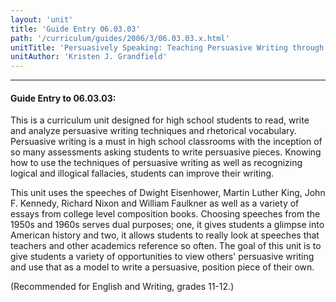 ```yaml
---
layout: 'unit'
title: 'Guide Entry 06.03.03'
path: '/curriculum/guides/2006/3/06.03.03.x.html'
unitTitle: 'Persuasively Speaking: Teaching Persuasive Writing through Great American Speeches'
unitAuthor: 'Kristen J. Grandfield'
---
```


<body>
<hr/>
 <h4>
  Guide Entry to 06.03.03:
 </h4>
 <p>
  This is a curriculum unit designed for high school students to read, write and analyze persuasive writing techniques and rhetorical vocabulary. Persuasive writing is a must in high school classrooms with the inception of so many assessments asking students to write persuasive pieces. Knowing how to use the techniques of persuasive writing as well as recognizing logical and illogical fallacies, students can improve their writing.
 </p>
<p>
  This unit uses the speeches of Dwight Eisenhower, Martin Luther King, John F. Kennedy, Richard Nixon and William Faulkner as well as a variety of essays from college level composition books. Choosing speeches from the 1950s and 1960s serves dual purposes; one, it gives students a glimpse into American history and two, it allows students to really look at speeches that teachers and other academics reference so often. The goal of this unit is to give students a variety of opportunities to view others' persuasive writing and use that as a model to write a persuasive, position piece of their own.
 </p>
<p>
  (Recommended for English and Writing, grades 11-12.)
 </p>

</body>
